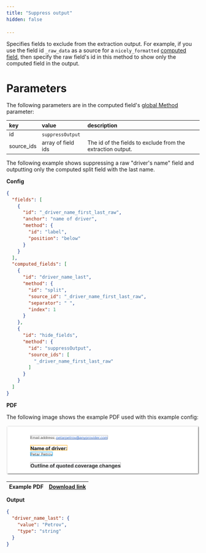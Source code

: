 ```yaml
---
title: "Suppress output"
hidden: false

---
```


Specifies fields to exclude from the extraction output. For example, if you use the field id  `_raw_data` as a source for a `nicely_formatted` [computed field](doc:computed-field-methods), then specify the raw field's id in this method to show only the computed field in the output.

Parameters
====

The following parameters are in the computed field's [global Method](doc:computed-field-methods#parameters) parameter: 

| key        | value              | description                                                 |
| :--------- | :----------------- | :---------------------------------------------------------- |
| id         | `suppressOutput`   |                                                             |
| source_ids | array of field ids | The id of the fields to exclude from the extraction output. |

The following example shows suppressing a raw "driver's name" field and outputting only the computed split field with the last name.

**Config**

```json
{
  "fields": [
    {
      "id": "_driver_name_first_last_raw",
      "anchor": "name of driver",
      "method": {
        "id": "label",
        "position": "below"
      }
    }
  ],
  "computed_fields": [
    {
      "id": "driver_name_last",
      "method": {
        "id": "split",
        "source_id": "_driver_name_first_last_raw",
        "separator": " ",
        "index": 1
      }
    },
    {
      "id": "hide_fields",
      "method": {
        "id": "suppressOutput",
        "source_ids": [
          "_driver_name_first_last_raw"
        ]
      }
    }
  ]
}
```



**PDF**

The following image shows the example PDF used with this example config:

![Click to enlarge](https://raw.githubusercontent.com/sensible-hq/sensible-docs/main/readme-sync/assets/v0/images/final/suppress_output.png)

| Example PDF | [Download link](https://raw.githubusercontent.com/sensible-hq/sensible-docs/main/readme-sync/assets/v0/pdfs/suppress_output.pdf) |
| ----------- | ------------------------------------------------------------ |

**Output**

```json
{
  "driver_name_last": {
    "value": "Petrov",
    "type": "string"
  }
}
```

